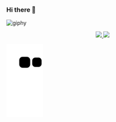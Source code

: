 ### Hi there 👋

<!--
**miyazatojj/miyazatojj** is a ✨ _special_ ✨ repository because its `README.md` (this file) appears on your GitHub profile.

Here are some ideas to get you started:

- 🔭 I’m currently working on ...
- 🌱 I’m currently learning ...
- 👯 I’m looking to collaborate on ...
- 🤔 I’m looking for help with ...
- 💬 Ask me about ...
- 📫 How to reach me: ...
- 😄 Pronouns: ...
- ⚡ Fun fact: ...
-->

![giphy](https://user-images.githubusercontent.com/89876548/215617979-0c845ada-79f6-4da8-bf9b-3d6381e61772.gif)

<div align="center">
  <a href="https://github.com/miyazatojj">
  <img height="150em" src="https://github-readme-stats.vercel.app/api?username=miyazatojj&show_icons=true&theme=tokyonight&include_all_commits=true&count_private=true"/>
  <img height="150em" src="https://github-readme-stats.vercel.app/api/top-langs/?username=miyazatojj&layout=compact&langs_count=7&theme=tokyonight"/>
</div>

![Snake animation](https://github.com/miyazatojj/miyazatojj/blob/output/github-contribution-grid-snake.svg)  
